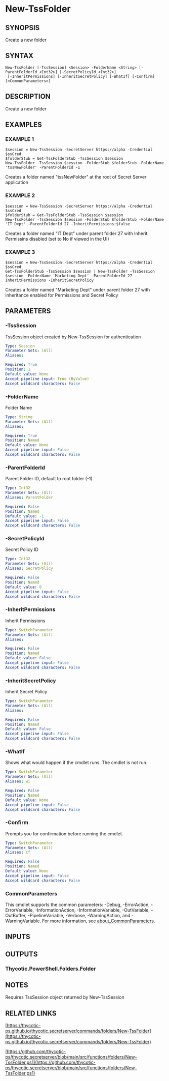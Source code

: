 # New-TssFolder

## SYNOPSIS
Create a new folder

## SYNTAX

```
New-TssFolder [-TssSession] <Session> -FolderName <String> [-ParentFolderId <Int32>] [-SecretPolicyId <Int32>]
 [-InheritPermissions] [-InheritSecretPolicy] [-WhatIf] [-Confirm] [<CommonParameters>]
```

## DESCRIPTION
Create a new folder

## EXAMPLES

### EXAMPLE 1
```
$session = New-TssSession -SecretServer https://alpha -Credential $ssCred
$folderStub = Get-TssFolderStub -TssSession $session
New-TssFolder -TssSession $session -FolderStub $folderStub -FolderName 'tssNewFolder' -ParentFolderId -1
```

Creates a folder named "tssNewFolder" at the root of Secret Server application

### EXAMPLE 2
```
$session = New-TssSession -SecretServer https://alpha -Credential $ssCred
$folderStub = Get-TssFolderStub -TssSession $session
New-TssFolder -TssSession $session -FolderStub $folderStub -FolderName 'IT Dept' -ParentFolderId 27 -InheritPermissions:$false
```

Creates a folder named "IT Dept" under parent folder 27 with Inherit Permissins disabled (set to No if viewed in the UI)

### EXAMPLE 3
```
$session = New-TssSession -SecretServer https://alpha -Credential $ssCred
Get-TssFolderStub -TssSession $session | New-TssFolder -TssSession $session -FolderName 'Marketing Dept' -ParentFolderId 27 -InheritPermissions -InheritSecretPolicy
```

Creates a folder named "Marketing Dept" under parent folder 27 with inheritance enabled for Permissions and Secret Policy

## PARAMETERS

### -TssSession
TssSession object created by New-TssSession for authentication

```yaml
Type: Session
Parameter Sets: (All)
Aliases:

Required: True
Position: 1
Default value: None
Accept pipeline input: True (ByValue)
Accept wildcard characters: False
```

### -FolderName
Folder Name

```yaml
Type: String
Parameter Sets: (All)
Aliases:

Required: True
Position: Named
Default value: None
Accept pipeline input: False
Accept wildcard characters: False
```

### -ParentFolderId
Parent Folder ID, default to root folder (-1)

```yaml
Type: Int32
Parameter Sets: (All)
Aliases: ParentFolder

Required: False
Position: Named
Default value: -1
Accept pipeline input: False
Accept wildcard characters: False
```

### -SecretPolicyId
Secret Policy ID

```yaml
Type: Int32
Parameter Sets: (All)
Aliases: SecretPolicy

Required: False
Position: Named
Default value: 0
Accept pipeline input: False
Accept wildcard characters: False
```

### -InheritPermissions
Inherit Permissions

```yaml
Type: SwitchParameter
Parameter Sets: (All)
Aliases:

Required: False
Position: Named
Default value: False
Accept pipeline input: False
Accept wildcard characters: False
```

### -InheritSecretPolicy
Inherit Secret Policy

```yaml
Type: SwitchParameter
Parameter Sets: (All)
Aliases:

Required: False
Position: Named
Default value: False
Accept pipeline input: False
Accept wildcard characters: False
```

### -WhatIf
Shows what would happen if the cmdlet runs.
The cmdlet is not run.

```yaml
Type: SwitchParameter
Parameter Sets: (All)
Aliases: wi

Required: False
Position: Named
Default value: None
Accept pipeline input: False
Accept wildcard characters: False
```

### -Confirm
Prompts you for confirmation before running the cmdlet.

```yaml
Type: SwitchParameter
Parameter Sets: (All)
Aliases: cf

Required: False
Position: Named
Default value: None
Accept pipeline input: False
Accept wildcard characters: False
```

### CommonParameters
This cmdlet supports the common parameters: -Debug, -ErrorAction, -ErrorVariable, -InformationAction, -InformationVariable, -OutVariable, -OutBuffer, -PipelineVariable, -Verbose, -WarningAction, and -WarningVariable. For more information, see [about_CommonParameters](http://go.microsoft.com/fwlink/?LinkID=113216).

## INPUTS

## OUTPUTS

### Thycotic.PowerShell.Folders.Folder
## NOTES
Requires TssSession object returned by New-TssSession

## RELATED LINKS

[https://thycotic-ps.github.io/thycotic.secretserver/commands/folders/New-TssFolder](https://thycotic-ps.github.io/thycotic.secretserver/commands/folders/New-TssFolder)

[https://github.com/thycotic-ps/thycotic.secretserver/blob/main/src/functions/folders/New-TssFolder.ps1](https://github.com/thycotic-ps/thycotic.secretserver/blob/main/src/functions/folders/New-TssFolder.ps1)


